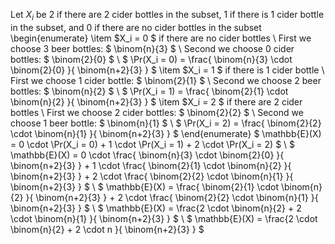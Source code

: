 Let $X_i$ be 2 if there are 2 cider bottles in the subset, 1 if there is 1 cider bottle in the subset, and 0 if there are no cider bottles in the subset
\begin{enumerate}
\item $X_i = 0 $ if there are no cider bottles \\
	      First we choose 3 beer bottles: $ \binom{n}{3} $ \\
	      Second we choose 0 cider bottles: $ \binom{2}{0} $ \\
	      $ \Pr(X_i = 0) = \frac{ \binom{n}{3} \cdot \binom{2}{0} }{ \binom{n+2}{3} } $
	\item $X_i = 1 $ if there is 1 cider bottle \\
	      First we choose 1 cider bottle: $ \binom{2}{1} $ \\
	      Second we choose 2 beer bottles: $ \binom{n}{2} $ \\
	      $ \Pr(X_i = 1) = \frac{ \binom{2}{1} \cdot \binom{n}{2} }{ \binom{n+2}{3} } $
	\item $X_i = 2 $ if there are 2 cider bottles \\
	      First we choose 2 cider bottles: $ \binom{2}{2} $ \\
	      Second we choose 1 beer bottle: $ \binom{n}{1} $ \\
	      $ \Pr(X_i = 2) = \frac{ \binom{2}{2} \cdot \binom{n}{1} }{ \binom{n+2}{3} } $
\end{enumerate}
$ \mathbb{E}(X) = 0 \cdot \Pr(X_i = 0) + 1 \cdot \Pr(X_i = 1) + 2 \cdot \Pr(X_i = 2) $ \\
$ \mathbb{E}(X) = 0 \cdot \frac{ \binom{n}{3} \cdot \binom{2}{0} }{ \binom{n+2}{3} } + 1 \cdot \frac{ \binom{2}{1} \cdot \binom{n}{2} }{ \binom{n+2}{3} } + 2 \cdot \frac{ \binom{2}{2} \cdot \binom{n}{1} }{ \binom{n+2}{3} } $ \\
$ \mathbb{E}(X) = \frac{ \binom{2}{1} \cdot \binom{n}{2} }{ \binom{n+2}{3} } + 2 \cdot \frac{ \binom{2}{2} \cdot \binom{n}{1} }{ \binom{n+2}{3} } $ \\
$ \mathbb{E}(X) = \frac{2 \cdot \binom{n}{2} + 2 \cdot \binom{n}{1} }{ \binom{n+2}{3} } $ \\
$ \mathbb{E}(X) = \frac{2 \cdot \binom{n}{2} + 2 \cdot n }{ \binom{n+2}{3} } $
